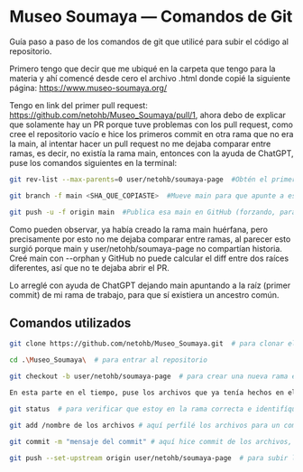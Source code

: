 # Museo Soumaya — Comandos de Git

Guía paso a paso de los comandos de git que utilicé para subir el código al repositorio.

Primero tengo que decir que me ubiqué en la carpeta que tengo para la materia y ahí comencé desde cero el archivo .html donde copié la siguiente página: https://www.museo-soumaya.org/

Tengo en link del primer pull request: https://github.com/netohb/Museo_Soumaya/pull/1, ahora debo de explicar que solamente hay un PR porque tuve problemas con los pull request, como cree el repositorio vacío e hice los primeros commit en otra rama que no era la main, al intentar hacer un pull request no me dejaba comparar entre ramas, es decir, no existía la rama main, entonces con la ayuda de ChatGPT, puse los comandos siguientes en la terminal: 

```bash
git rev-list --max-parents=0 user/netohb/soumaya-page  #Obtén el primer commit (la raíz) de tu rama

git branch -f main <SHA_QUE_COPIASTE>  #Mueve main para que apunte a ese commit raíz

git push -u -f origin main  #Publica esa main en GitHub (forzando, para reemplazar la main huérfana)

```

Como pueden observar, ya había creado la rama main huérfana, pero precisamente por esto no me dejaba comparar entre ramas, al parecer esto surgió porque main y user/netohb/soumaya-page no compartían historia. Creé main con --orphan y GitHub no puede calcular el diff entre dos raíces diferentes, así que no te dejaba abrir el PR.

Lo arreglé con ayuda de ChatGPT dejando main apuntando a la raíz (primer commit) de mi rama de trabajo, para que sí existiera un ancestro común.


## Comandos utilizados

```bash
git clone https://github.com/netohb/Museo_Soumaya.git  # para clonar el repositorio

cd .\Museo_Soumaya\  # para entrar al repositorio

git checkout -b user/netohb/soumaya-page  # para crear una nueva rama en el repositorio

En esta parte en el tiempo, puse los archivos que ya tenía hechos en el repositorio

git status  # para verificar que estoy en la rama correcta e identifíque los archivos que añadí

git add /nombre de los archivos # aquí perfilé los archivos para un commit

git commit -m "mensaje del commit" # aquí hice commit de los archivos, para tomar una foto de mi trabajo en el tiempo

git push --set-upstream origin user/netohb/soumaya-page  # para subir los cambios a github en la rama específicada
